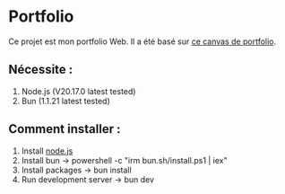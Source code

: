# Portfolio

Ce projet est mon portfolio Web. Il a été basé sur [ce canvas de portfolio](https://github.com/HugoRCD/canvas).

## Nécessite :
1. Node.js (V20.17.0 latest tested)
2. Bun (1.1.21 latest tested)

## Comment installer :
1. Install [node.js](https://nodejs.org/en/download/prebuilt-installer) 
1. Install bun -> powershell -c "irm bun.sh/install.ps1 | iex"
2. Install packages -> bun install
3. Run development server -> bun dev
